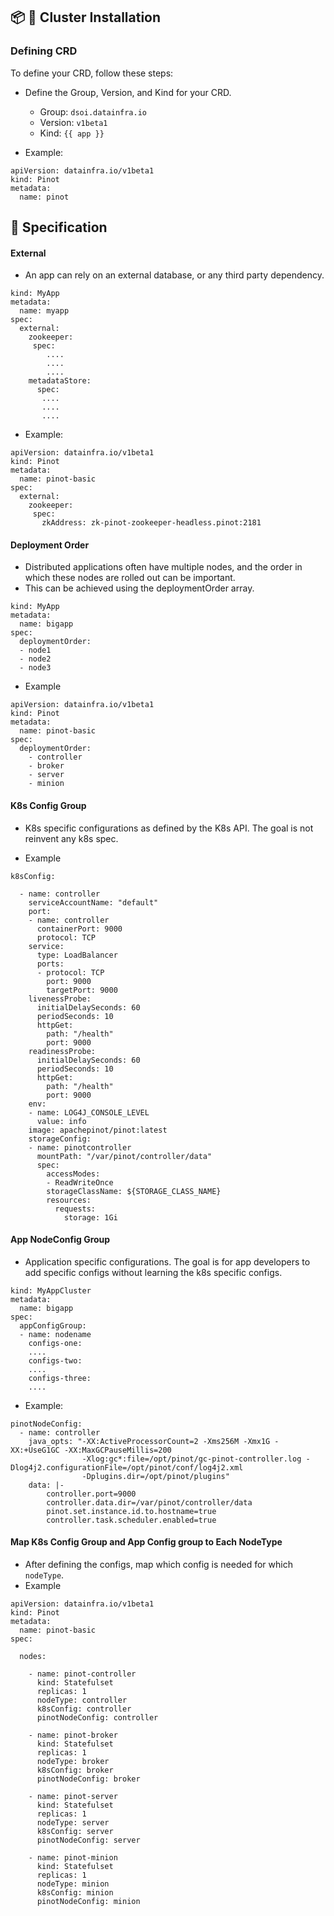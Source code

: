 ## 📦 🚀  Cluster Installation

### Defining CRD

To define your CRD, follow these steps:

-  Define the Group, Version, and Kind for your CRD.
   - Group: `dsoi.datainfra.io`
   - Version: `v1beta1`
   - Kind: `{{ app }}`

-  Example:
```
apiVersion: datainfra.io/v1beta1
kind: Pinot
metadata:
  name: pinot
```

## 📄 Specification

#### External

- An app can rely on an external database, or any third party dependency.

```
kind: MyApp
metadata:
  name: myapp
spec:
  external:
    zookeeper:
     spec:
        ....
        ....
        ....
    metadataStore:
      spec:
       ....
       ....
       ....
```

- Example:
```
apiVersion: datainfra.io/v1beta1
kind: Pinot
metadata:
  name: pinot-basic
spec:
  external:
    zookeeper:
     spec:
       zkAddress: zk-pinot-zookeeper-headless.pinot:2181
```


#### Deployment Order

- Distributed applications often have multiple nodes, and the order in which these nodes are rolled out can be important. 
- This can be achieved using the deploymentOrder array.

```
kind: MyApp
metadata:
  name: bigapp
spec:
  deploymentOrder:
  - node1
  - node2
  - node3

```
- Example

```
apiVersion: datainfra.io/v1beta1
kind: Pinot
metadata:
  name: pinot-basic
spec:
  deploymentOrder:
    - controller
    - broker
    - server
    - minion
```
#### K8s Config Group

- K8s specific configurations as defined by the K8s API. The goal is not reinvent any k8s spec. 

- Example
```
k8sConfig:

  - name: controller
    serviceAccountName: "default"
    port:
    - name: controller 
      containerPort: 9000
      protocol: TCP
    service:
      type: LoadBalancer
      ports:
      - protocol: TCP
        port: 9000
        targetPort: 9000
    livenessProbe:
      initialDelaySeconds: 60
      periodSeconds: 10
      httpGet:
        path: "/health"
        port: 9000
    readinessProbe:
      initialDelaySeconds: 60
      periodSeconds: 10
      httpGet:
        path: "/health"
        port: 9000
    env:
    - name: LOG4J_CONSOLE_LEVEL
      value: info
    image: apachepinot/pinot:latest
    storageConfig:
    - name: pinotcontroller
      mountPath: "/var/pinot/controller/data"
      spec:
        accessModes:
        - ReadWriteOnce
        storageClassName: ${STORAGE_CLASS_NAME}
        resources:
          requests:
            storage: 1Gi
```

#### App NodeConfig Group

- Application specific configurations. The goal is for app developers to add specific configs without learning the k8s specific configs. 

```
kind: MyAppCluster
metadata:
  name: bigapp
spec:
  appConfigGroup:
  - name: nodename
    configs-one:
    ....
    configs-two:
    ....
    configs-three:
    ....

```

- Example:

```
pinotNodeConfig:
  - name: controller
    java_opts: "-XX:ActiveProcessorCount=2 -Xms256M -Xmx1G -XX:+UseG1GC -XX:MaxGCPauseMillis=200
                -Xlog:gc*:file=/opt/pinot/gc-pinot-controller.log -Dlog4j2.configurationFile=/opt/pinot/conf/log4j2.xml
                -Dplugins.dir=/opt/pinot/plugins"
    data: |-
        controller.port=9000
        controller.data.dir=/var/pinot/controller/data 
        pinot.set.instance.id.to.hostname=true
        controller.task.scheduler.enabled=true
```

#### Map K8s Config Group and App Config group to Each NodeType

- After defining the configs, map which config is needed for which ```nodeType```.
- Example

```
apiVersion: datainfra.io/v1beta1
kind: Pinot
metadata:
  name: pinot-basic
spec:

  nodes:

    - name: pinot-controller
      kind: Statefulset
      replicas: 1
      nodeType: controller
      k8sConfig: controller
      pinotNodeConfig: controller
    
    - name: pinot-broker
      kind: Statefulset
      replicas: 1
      nodeType: broker
      k8sConfig: broker
      pinotNodeConfig: broker

    - name: pinot-server
      kind: Statefulset
      replicas: 1
      nodeType: server
      k8sConfig: server
      pinotNodeConfig: server
    
    - name: pinot-minion
      kind: Statefulset
      replicas: 1
      nodeType: minion
      k8sConfig: minion
      pinotNodeConfig: minion
```
